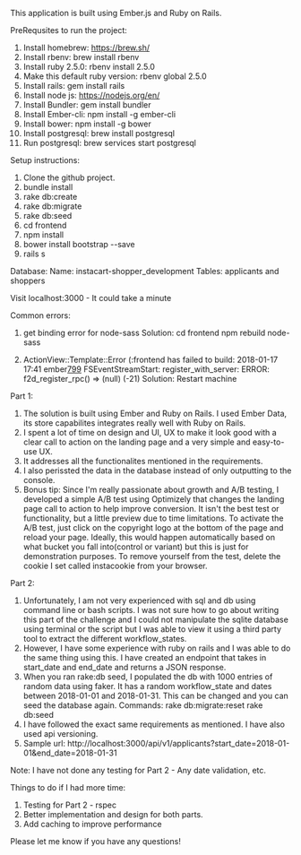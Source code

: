 This application is built using Ember.js and Ruby on Rails.

PreRequsites to run the project:
1. Install homebrew: https://brew.sh/
2. Install rbenv: brew install rbenv
3. Install ruby 2.5.0: rbenv install 2.5.0
4. Make this default ruby version: rbenv global 2.5.0
5. Install rails: gem install rails
6. Install node js: https://nodejs.org/en/
7. Install Bundler: gem install bundler
8. Install Ember-cli: npm install -g ember-cli
9. Install bower: npm install -g bower
10. Install postgresql: brew install postgresql
11. Run postgresql: brew services start postgresql

Setup instructions:
1. Clone the github project.
2. bundle install
2. rake db:create
3. rake db:migrate
4. rake db:seed
5. cd frontend
6. npm install
7. bower install bootstrap --save
8. rails s

Database:
Name: instacart-shopper_development
Tables: applicants and shoppers

Visit localhost:3000 - It could take a minute

Common errors:
1. get binding error for node-sass
	Solution: 	cd frontend
				npm rebuild node-sass

2. ActionView::Template::Error (:frontend has failed to build: 2018-01-17 17:41 ember[799](FSEvents.framework) FSEventStreamStart: register_with_server: ERROR: f2d_register_rpc() => (null) (-21)
	Solution: Restart machine


Part 1:
1. The solution is built using Ember and Ruby on Rails. I used Ember Data, its store capabilites integrates really well with Ruby on Rails.
2. I spent a lot of time on design and UI, UX to make it look good with a clear call to action on the landing page and a very simple and easy-to-use UX.
3. It addresses all the functionalites mentioned in the requirements.
4. I also perissted the data in the database instead of only outputting to the console.
5. Bonus tip: Since I'm really passionate about growth and A/B testing, I developed a simple A/B test using Optimizely that changes the landing page call to action to help improve conversion. It isn't the best test or functionality, but a little preview due to time limitations.
	To activate the A/B test, just click on the copyright logo at the bottom of the page and reload your page. 
	Ideally, this would happen automatically based on what bucket you fall into(control or variant) but this is just for demonstration purposes.
	To remove yourself from the test, delete the cookie I set called instacookie from your browser.


Part 2:
1. Unfortunately, I am not very experienced with sql and db using command line or bash scripts. I was not sure how to go about writing this part of the challenge and I could not manipulate the sqlite database using terminal or the script but I was able to view it using a third party tool to extract the different workflow_states.
2. However, I have some experience with ruby on rails and I was able to do the same thing using this. I have created an endpoint that takes in start_date and end_date and returns a JSON response.
3. When you ran rake:db seed, I populated the db with 1000 entries of random data using faker. It has a random workflow_state and dates between 2018-01-01 and 2018-01-31. This can be changed and you can seed the database again.
Commands:
	rake db:migrate:reset
	rake db:seed
4. I have followed the exact same requirements as mentioned. I have also used api versioning. 
5. Sample url: http://localhost:3000/api/v1/applicants?start_date=2018-01-01&end_date=2018-01-31

Note:
I have not done any testing for Part 2 - Any date validation, etc.

Things to do if I had more time:
1. Testing for Part 2 - rspec
2. Better implementation and design for both parts.
3. Add caching to improve performance


Please let me know if you have any questions!

